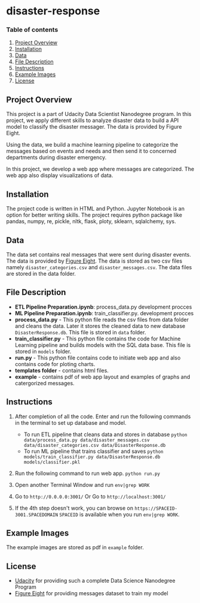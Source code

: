 # disaster-response

### Table of contents

1. [Project Overview](#overview)
2. [Installation](#install)
3. [Data](#data)
4. [File Description](#file)
5. [Instructions](#instruct)
6. [Example Images](#images)
7. [License](#license)

## Project Overview <a name="overview"></a>

This project is a part of Udacity Data Scientist Nanodegree program. In this project, we apply different skills to analyze disaster data to build a API model to classify the disaster messager. The data is provided by Figure Eight.

Using the data, we build a machine learning pipeline to categorize the messages based on events and needs and then send it to concerned departments during disaster emergency.

In this project, we develop a web app where messages are categorized. The web app also display visualizations of data. 

## Installation <a name="install"></a>

The project code is written in HTML and Python. Jupyter Notebook is an option for better writing skills. The project requires python package like pandas, numpy, re, pickle, nltk, flask, ploty, sklearn, sqlalchemy, sys.

## Data <a name="data"></a>

The data set contains real messages that were sent during disaster events. The data is provided by [Figure Eight](https://appen.com/). The data is stored as two csv files namely `disaster_categories.csv` and `disaster_messages.csv`. The data files are stored in the data folder.

## File Description <a name="file"></a>

* **ETL Pipeline Preparation.ipynb**:  process_data.py development procces
* **ML Pipeline Preparation.ipynb**: train_classifier.py. development procces
* **process_data.py** - This python file reads the csv files from data folder and cleans the data. Later it stores the cleaned data to new database `DisasterResponse.db`. This file is stored in `data` folder.
* **train_classifier.py** - This python file contains the code for Machine Learning pipeline and builds models with the SQL data base. This file is stored in `models` folder.
* **run.py** - This python file contains code to initiate web app and also contains code for ploting charts.
* **templates folder** - contains html files.
* **example** - contains pdf of web app layout and examples of graphs and catergorized messages.

## Instructions <a name="instruct"></a>

1. After completion of all the code. Enter and run the following commands in the terminal to set up database and model.
      
      - To run ETL pipeline that cleans data and stores in database
        `python data/process_data.py data/disaster_messages.csv data/disaster_categories.csv data/DisasterResponse.db`
    - To run ML pipeline that trains classifier and saves
        `python models/train_classifier.py data/DisasterResponse.db models/classifier.pkl`

2. Run the following command to run web app.
  `python run.py`
  
3. Open another Terminal Window and run
  `env|grep WORK`

4. Go to `http://0.0.0.0:3001/`
   Or Go to `http://localhost:3001/`

5. If the 4th step doesn't work, you can browse on 
  `https://SPACEID-3001.SPACEDOMAIN`
  `SPACEID` is available when you run `env|grep WORK`.
  
## Example Images <a name="image"></a>

The example images are stored as pdf in `example` folder.

## License <a name="license"></a>

* [Udacity](https://www.udacity.com/) for providing such a complete Data Science Nanodegree Program
* [Figure Eight](https://www.figure-eight.com/) for providing messages dataset to train my model

